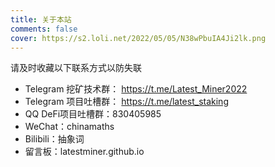 ```yaml
---
title: 关于本站
comments: false
cover: https://s2.loli.net/2022/05/05/N38wPbuIA4Ji2lk.png
---
```


请及时收藏以下联系方式以防失联

- Telegram 挖矿技术群： https://t.me/Latest_Miner2022
- Telegram 项目吐槽群： https://t.me/latest_staking
- QQ DeFi项目吐槽群：830405985
- WeChat：chinamaths
- Bilibili：抽象词
- 留言板：latestminer.github.io